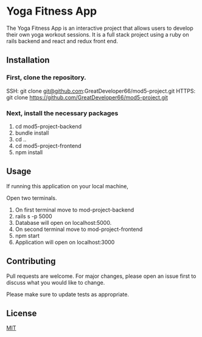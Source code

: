 # Yoga Fitness App

The Yoga Fitness App is an interactive project that allows users to develop their own yoga workout sessions. It is a full stack project using a ruby on rails backend and react and redux front end.

## Installation

### First, clone the repository. 

SSH: git clone git@github.com:GreatDeveloper66/mod5-project.git
HTTPS: git clone https://github.com/GreatDeveloper66/mod5-project.git

### Next, install the necessary packages

1. cd mod5-project-backend
2. bundle install
3. cd ..
4. cd mod5-project-frontend
5. npm install

## Usage

If running this application on your local machine,

Open two terminals.
1. On first terminal move to mod-project-backend
2. rails s -p 5000
3. Database will open on localhost:5000.
4. On second terminal move to mod-project-frontend
5. npm start
6. Application will open on localhost:3000

## Contributing
Pull requests are welcome. For major changes, please open an issue first to discuss what you would like to change.

Please make sure to update tests as appropriate.

## License
[MIT](https://choosealicense.com/licenses/mit/)